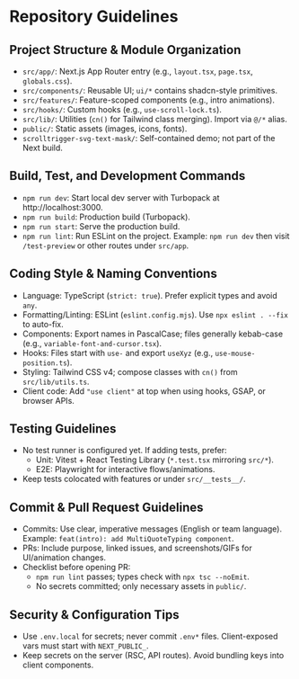 # Repository Guidelines

## Project Structure & Module Organization
- `src/app/`: Next.js App Router entry (e.g., `layout.tsx`, `page.tsx`, `globals.css`).
- `src/components/`: Reusable UI; `ui/*` contains shadcn-style primitives.
- `src/features/`: Feature-scoped components (e.g., intro animations).
- `src/hooks/`: Custom hooks (e.g., `use-scroll-lock.ts`).
- `src/lib/`: Utilities (`cn()` for Tailwind class merging). Import via `@/*` alias.
- `public/`: Static assets (images, icons, fonts).
- `scrolltrigger-svg-text-mask/`: Self-contained demo; not part of the Next build.

## Build, Test, and Development Commands
- `npm run dev`: Start local dev server with Turbopack at http://localhost:3000.
- `npm run build`: Production build (Turbopack).
- `npm run start`: Serve the production build.
- `npm run lint`: Run ESLint on the project.
Example: `npm run dev` then visit `/test-preview` or other routes under `src/app`.

## Coding Style & Naming Conventions
- Language: TypeScript (`strict: true`). Prefer explicit types and avoid `any`.
- Formatting/Linting: ESLint (`eslint.config.mjs`). Use `npx eslint . --fix` to auto-fix.
- Components: Export names in PascalCase; files generally kebab-case (e.g., `variable-font-and-cursor.tsx`).
- Hooks: Files start with `use-` and export `useXyz` (e.g., `use-mouse-position.ts`).
- Styling: Tailwind CSS v4; compose classes with `cn()` from `src/lib/utils.ts`.
- Client code: Add `"use client"` at top when using hooks, GSAP, or browser APIs.

## Testing Guidelines
- No test runner is configured yet. If adding tests, prefer:
  - Unit: Vitest + React Testing Library (`*.test.tsx` mirroring `src/*`).
  - E2E: Playwright for interactive flows/animations.
- Keep tests colocated with features or under `src/__tests__/`.

## Commit & Pull Request Guidelines
- Commits: Use clear, imperative messages (English or team language). Example: `feat(intro): add MultiQuoteTyping component`.
- PRs: Include purpose, linked issues, and screenshots/GIFs for UI/animation changes.
- Checklist before opening PR:
  - `npm run lint` passes; types check with `npx tsc --noEmit`.
  - No secrets committed; only necessary assets in `public/`.

## Security & Configuration Tips
- Use `.env.local` for secrets; never commit `.env*` files. Client-exposed vars must start with `NEXT_PUBLIC_`.
- Keep secrets on the server (RSC, API routes). Avoid bundling keys into client components.

